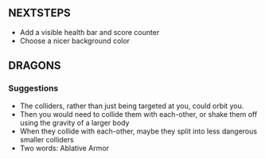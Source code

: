 NEXTSTEPS
---------

 - Add a visible health bar and score counter
 - Choose a nicer background color

DRAGONS
-------

### Suggestions
 - The colliders, rather than just being targeted at you, could orbit you.
 - Then you would need to collide them with each-other, or shake them off
   using the gravity of a larger body
 - When they collide with each-other, maybe they split into less dangerous smaller colliders
 - Two words: Ablative Armor
